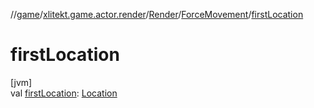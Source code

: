 //[game](../../../../index.md)/[xlitekt.game.actor.render](../../index.md)/[Render](../index.md)/[ForceMovement](index.md)/[firstLocation](first-location.md)

# firstLocation

[jvm]\
val [firstLocation](first-location.md): [Location](../../../xlitekt.game.world.map/-location/index.md)
